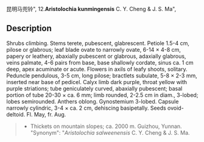 昆明马兜铃",
12.**Aristolochia kunmingensis** C. Y. Cheng & J. S. Ma",

## Description
Shrubs climbing. Stems terete, pubescent, glabrescent. Petiole 1.5-4 cm, pilose or glabrous; leaf blade ovate to narrowly ovate, 6-14 × 4-8 cm, papery or leathery, abaxially pubescent or glabrous, adaxially glabrous, veins palmate, 4-6 pairs from base, base shallowly cordate, sinus ca. 1 cm deep, apex acuminate or acute. Flowers in axils of leafy shoots, solitary. Peduncle pendulous, 3-5 cm, long pilose; bractlets subulate, 5-8 × 2-3 mm, inserted near base of pedicel. Calyx limb dark purple, throat yellow with purple striations; tube geniculately curved, abaxially pubescent; basal portion of tube 20-30 × ca. 6 mm; limb rounded, 2-2.5 cm in diam., 3-lobed; lobes semirounded. Anthers oblong. Gynostemium 3-lobed. Capsule narrowly cylindric, 3-4 × ca. 2 cm, dehiscing basipetally. Seeds ovoid-deltoid. Fl. May, fr. Aug.

> * Thickets on mountain slopes; ca. 2000 m. Guizhou, Yunnan.
  "Synonym": "*Aristolochia* *salweenensis* C. Y. Cheng &amp; J. S. Ma.
